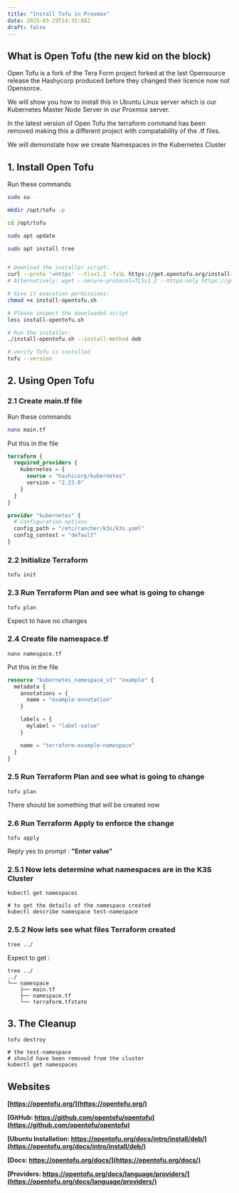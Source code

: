 ```yaml
---
title: "Install Tofu in Proxmox"
date: 2025-03-29T14:33:08Z
draft: false
---
```


## What is Open Tofu (the new kid on the block)
Open Tofu is a fork of the Tera Form project forked at the last Opensource release the Hashycorp produced before they changed their licence now not Opensorce.

We will show you how to install this in Ubuntu Linux server which is our Kubernetes Master Node Server in our Proxmox server.

In the latest version of Open Tofu the terraform command has been removed making this a different project with compatability of the .tf files.

We will demonstate how we create Namespaces in the Kubernetes Cluster



## 1. Install Open Tofu
Run these commands
```sh
sudo su -

mkdir /opt/tofu -p

cd /opt/tofu

sudo apt update

sudo apt install tree


# Download the installer script:
curl --proto '=https' --tlsv1.2 -fsSL https://get.opentofu.org/install-opentofu.sh -o install-opentofu.sh
# Alternatively: wget --secure-protocol=TLSv1_2 --https-only https://get.opentofu.org/install-opentofu.sh -O install-opentofu.sh

# Give it execution permissions:
chmod +x install-opentofu.sh

# Please inspect the downloaded script
less install-opentofu.sh

# Run the installer:
./install-opentofu.sh --install-method deb

# verify Tofu is installed
tofu --version

```
## 2. Using Open Tofu
### 2.1 Create main.tf file 
Run these commands
```sh
nano main.tf
```
Put this in the	file
```tf
terraform {
  required_providers {
    kubernetes = {
      source = "hashicorp/kubernetes"
      version = "2.23.0"
    }
  }
}

provider "kubernetes" {
  # Configuration options
  config_path = "/etc/rancher/k3s/k3s.yaml"
  config_context = "default"
}

```
### 2.2 Initialize Terraform
```
tofu init
```

### 2.3 Run Terraform Plan and see what is going to change
```
tofu plan
```
Expect to have no changes

### 2.4 Create file namespace.tf
```
nano namespace.tf
```
Put this in the file
```tf
resource "kubernetes_namespace_v1" "example" {
  metadata {
    annotations = {
      name = "example-annotation"
    }

    labels = {
      mylabel = "label-value"
    }

    name = "terraform-example-namespace"
  }
}
```
### 2.5 Run Terraform Plan and see what is going to change
```
tofu plan
```

There should be something that will be created now

### 2.6 Run Terraform Apply to enforce the change
```
tofu apply
```
Reply yes to prompt : **"Enter value"**

### 2.5.1 Now lets determine what namespaces are in the K3S Cluster
```
kubectl get namespaces

# to get the details of the namespace created
kubectl describe namespace test-namespace
```

### 2.5.2 Now lets see what files Terraform created
```
tree ../
```

Expect to get :
```
tree ../
../
└── namespace
    ├── main.tf
    ├── namespace.tf
    └── terraform.tfstate

```

## 3. The Cleanup
```
tofu destroy

# the test-namespace 
# should have been removed from the cluster
kubectl get namespaces
```

## Websites
**[https://opentofu.org/](https://opentofu.org/)**

**[GitHub: https://github.com/opentofu/opentofu](https://github.com/opentofu/opentofu)**

**[Ubuntu Installation: https://opentofu.org/docs/intro/install/deb/](https://opentofu.org/docs/intro/install/deb/)**

**[Docs: https://opentofu.org/docs/](https://opentofu.org/docs/)**


**[Providers: https://opentofu.org/docs/language/providers/](https://opentofu.org/docs/language/providers/)**

